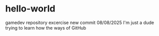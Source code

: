 # hello-world
gamedev repository excercise
new commit 08/08/2025
I'm just a dude trying to learn how the ways of GitHub
